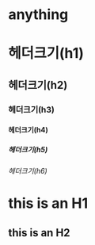 # anything

# 헤더크기(h1)
## 헤더크기(h2)
### 헤더크기(h3)
#### 헤더크기(h4)
##### 헤더크기(h5)
###### 헤더크기(h6)

this is an H1
==============

this is an H2
-------------

